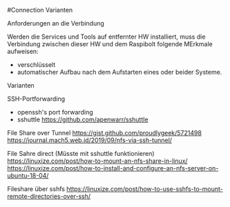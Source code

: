 #Connection Varianten

Anforderungen an die Verbindung

Werden die Services und Tools auf entfernter HW installiert, muss die Verbindung zwischen dieser HW und dem Raspibolt folgende MErkmale aufweisen:
- verschlüsselt
- automatischer Aufbau nach dem Aufstarten eines oder beider Systeme.


Varianten

SSH-Portforwarding

- openssh's port forwarding
- sshuttle https://github.com/apenwarr/sshuttle


File Share over Tunnel
https://gist.github.com/proudlygeek/5721498
https://journal.mach5.web.id/2019/09/nfs-via-ssh-tunnel/

File Sahre direct (Müsste mit sshuttle funktionieren)
https://linuxize.com/post/how-to-mount-an-nfs-share-in-linux/
https://linuxize.com/post/how-to-install-and-configure-an-nfs-server-on-ubuntu-18-04/

Fileshare über sshfs
https://linuxize.com/post/how-to-use-sshfs-to-mount-remote-directories-over-ssh/



